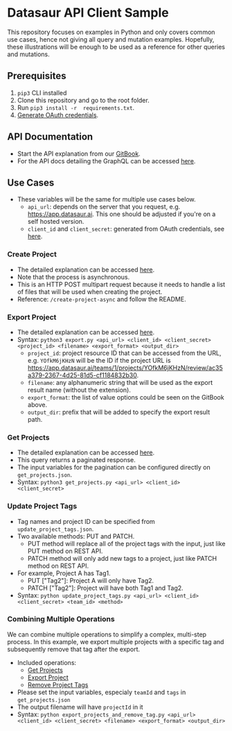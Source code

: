 # Datasaur API Client Sample

This repository focuses on examples in Python and only covers common use cases, hence not giving all query and mutation examples. Hopefully, these illustrations will be enough to be used as a reference for other queries and mutations.

## Prerequisites

1. `pip3` CLI installed
2. Clone this repository and go to the root folder.
3. Run `pip3 install -r  requirements.txt`.
4. [Generate OAuth credentials](https://datasaurai.gitbook.io/datasaur/api/credentials).

## API Documentation

- Start the API explanation from our [GitBook](https://datasaurai.gitbook.io/datasaur/api/apis-docs).
- For the API docs detailing the GraphQL can be accessed [here](https://api-docs.datasaur.ai).

## Use Cases

- These variables will be the same for multiple use cases below.
  - `api_url`: depends on the server that you request, e.g. https://app.datasaur.ai. This one should be adjusted if you're on a self hosted version.
  - `client_id` and `client_secret`: generated from OAuth credentials, see [here](https://datasaurai.gitbook.io/datasaur/api/credentials).

### Create Project

- The detailed explanation can be accessed [here](https://datasaurai.gitbook.io/datasaur/api/create-new-project).
- Note that the process is asynchronous.
- This is an HTTP POST multipart request because it needs to handle a list of files that will be used when creating the project.
- Reference: `/create-project-async` and follow the README.

### Export Project

- The detailed explanation can be accessed [here](https://datasaurai.gitbook.io/datasaur/api/export-project).
- Syntax: `python3 export.py <api_url> <client_id> <client_secret> <project_id> <filename> <export_format> <output_dir>`
  - `project_id`: project resource ID that can be accessed from the URL, e.g. `YOfkM6jKHzN` will be the ID if the project URL is https://app.datasaur.ai/teams/1/projects/YOfkM6jKHzN/review/ac35a379-2367-4d25-81d5-cf1184832b30.
  - `filename`: any alphanumeric string that will be used as the export result name (without the extension).
  - `export_format`: the list of value options could be seen on the GitBook above.
  - `output_dir`: prefix that will be added to specify the export result path.

### Get Projects

- The detailed explanation can be accessed [here](https://datasaurai.gitbook.io/datasaur/api/get-data/get-list-of-projects).
- This query returns a paginated response.
- The input variables for the pagination can be configured directly on `get_projects.json`.
- Syntax: `python3 get_projects.py <api_url> <client_id> <client_secret>`

### Update Project Tags

- Tag names and project ID can be specified from `update_project_tags.json`.
- Two available methods: PUT and PATCH.
  - PUT method will replace all of the project tags with the input, just like PUT method on REST API.
  - PATCH method will only add new tags to a project, just like PATCH method on REST API.
- For example, Project A has Tag1.
  - PUT ["Tag2"]: Project A will only have Tag2.
  - PATCH ["Tag2"]: Project will have both Tag1 and Tag2.
- Syntax: `python update_project_tags.py <api_url> <client_id> <client_secret> <team_id> <method>`


### Combining Multiple Operations

We can combine multiple operations to simplify a complex, multi-step process. In this example, we export multiple projects with a specific tag and subsequently remove that tag after the export.
- Included operations:
  - [Get Projects](#get-projects)
  - [Export Project](#export-project)
  - [Remove Project Tags](remove_project_tags.py)
- Please set the input variables, especialy `teamId` and `tags` in `get_projects.json` 
- The output filename will have `projectId` in it
- Syntax: `python export_projects_and_remove_tag.py <api_url> <client_id> <client_secret> <filename> <export_format> <output_dir>`
